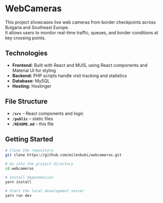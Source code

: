 # WebCameras

This project showcases live web cameras from border checkpoints across Bulgaria and Southeast Europe.  
It allows users to monitor real-time traffic, queues, and border conditions at key crossing points.  

## Technologies

- **Frontend:** Built with React and MUI5, using React components and Material UI for styling  
- **Backend:** PHP scripts handle visit tracking and statistics  
- **Database:** MySQL
- **Hosting:** Hostinger

## File Structure

- **`/src`** – React components and logic
- **`/public`** – static files
- **`/README.md`** – this file

## Getting Started

```bash
# Clone the repository
git clone https://github.com/milenbubi/webcameras.git

# Go into the project directory
cd webcameras

# Install dependencies
yarn install

# Start the local development server
yarn run dev
